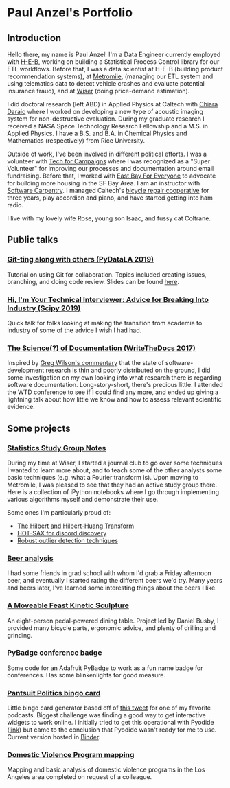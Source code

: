 # Paul Anzel's Portfolio

## Introduction

Hello there, my name is Paul Anzel! I'm a Data Engineer currently employed with [H-E-B](https://www.heb.com/), working on building a Statistical Process Control library for our ETL workflows. Before that, I was a data scientist at H-E-B (building product recommendation systems), at [Metromile](https://www.metromile.com/), (managing our ETL system and using telematics data to detect vehicle crashes and evaluate potential insurance fraud), and at [Wiser](https://www.wiser.com/) (doing price-demand estimation).

I did doctoral research (left ABD) in Applied Physics at Caltech with [Chiara Daraio](http://daraio.caltech.edu/) where I worked on developing a new type of acoustic imaging system for non-destructive evaluation. During my graduate research I received a NASA Space Technology Research Fellowship and a M.S. in Applied Physics. I have a B.S. and B.A. in Chemical Physics and Mathematics (respectively) from Rice University.

Outside of work, I've been involved in different political efforts. I was a volunteer with [Tech for Campaigns](https://www.techforcampaigns.org/) where I was recognized as a "Super Volunteer" for improving our processes and documentation around email fundraising. Before that, I worked with [East Bay For Everyone](https://eastbayforeveryone.org/) to advocate for building more housing in the SF Bay Area. I am an instructor with [Software Carpentry](https://software-carpentry.org/). I managed Caltech's [bicycle repair cooperative](https://caltechbikelab.blogspot.com/) for three years, play accordion and piano, and have started getting into ham radio.

I live with my lovely wife Rose, young son Isaac, and fussy cat Coltrane.

## Public talks

### [Git-ting along with others (PyDataLA 2019)](https://www.youtube.com/watch?v=7mm9p1UBHlw)

Tutorial on using Git for collaboration. Topics included creating issues, branching, and doing code review. Slides can be found [here](https://docs.google.com/presentation/d/1njdRK0la0cCh3AiPoYeOiqgw36jRGnt70Gz80emG9Sc/edit?usp=sharing).

### [Hi, I'm Your Technical Interviewer: Advice for Breaking Into Industry (Scipy 2019)](https://github.com/anzelpwj/advice_for_getting_into_industry/blob/master/advice_getting_into_industry.pdf)

Quick talk for folks looking at making the transition from academia to industry of some of the advice I wish I had had.

### [The Science(?) of Documentation (WriteTheDocs 2017)](https://github.com/anzelpwj/writethedocs2017)

Inspired by [Greg Wilson's commentary](http://third-bit.com/talks/greatest-hits/#/) that the state of software-development research is thin and poorly distributed on the ground, I did some investigation on my own looking into what research there is regarding software documentation. Long-story-short, there's precious little. I attended the WTD conference to see if I could find any more, and ended up giving a lightning talk about how little we know and how to assess relevant scientific evidence.

## Some projects

### [Statistics Study Group Notes](https://github.com/anzelpwj/Stats-week)

During my time at Wiser, I started a journal club to go over some techniques I wanted to learn more about, and to teach some of the other analysts some basic techniques (e.g. what a Fourier transform is). Upon moving to Metromile, I was pleased to see that they had an active study group there. Here is a collection of iPython notebooks where I go through implementing various algorithms myself and demonstrate their use.

Some ones I'm particularly proud of:

- [The Hilbert and Hilbert-Huang Transform](https://nbviewer.jupyter.org/github/anzelpwj/Stats-week/blob/master/Hilbert_Transform.ipynb)
- [HOT-SAX for discord discovery](https://nbviewer.jupyter.org/github/anzelpwj/Stats-week/blob/master/HOT_SAX.ipynb)
- [Robust outlier detection techniques](https://nbviewer.jupyter.org/github/anzelpwj/Stats-week/blob/master/Grubbs_and_Qtest.ipynb)

### [Beer analysis](https://nbviewer.jupyter.org/github/anzelpwj/Beer_server/blob/master/Beer_analysis_v2.ipynb)

I had some friends in grad school with whom I'd grab a Friday afternoon beer, and eventually I started rating the different beers we'd try. Many years and beers later, I've learned some interesting things about the beers I like.

### [A Moveable Feast Kinetic Sculpture](http://www.danielbusby.com/a-moveable-feast/)

An eight-person pedal-powered dining table. Project led by Daniel Busby, I provided many bicycle parts, ergonomic advice, and plenty of drilling and grinding.

### [PyBadge conference badge](https://github.com/anzelpwj/basic_pybadge_project)

Some code for an Adafruit PyBadge to work as a fun name badge for conferences. Has some blinkenlights for good measure.

### [Pantsuit Politics bingo card](https://mybinder.org/v2/gh/anzelpwj/pantsuit_politics_bingo/master?filepath=card_maker.ipynb)

Little bingo card generator based off of [this tweet](https://twitter.com/LouRovegno/status/1169967063559020544) for one of my favorite podcasts. Biggest challenge was finding a good way to get interactive widgets to work online. I initially tried to get this operational with Pyodide ([link](https://alpha.iodide.io/notebooks/3190/)) but came to the conclusion that Pyodide wasn't ready for me to use. Current version hosted in [Binder](https://mybinder.org/v2/gh/anzelpwj/pantsuit_politics_bingo/master?filepath=card_maker.ipynb).

### [Domestic Violence Program mapping](https://github.com/anzelpwj/DV_program_analysis)

Mapping and basic analysis of domestic violence programs in the Los Angeles area completed on request of a colleague.
